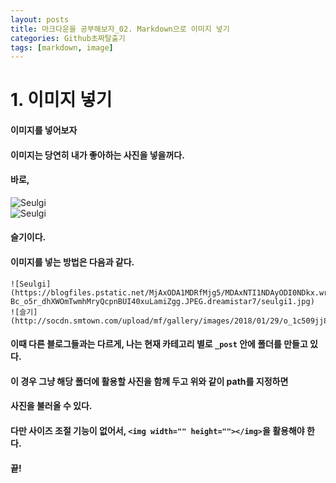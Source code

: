 ```yaml
---
layout: posts
title: 마크다운을 공부해보자_02. Markdown으로 이미지 넣기 
categories: Github초짜탈출기
tags: [markdown, image]
---
```


# 1. 이미지 넣기 
#### 이미지를 넣어보자
#### 이미지는 당연히 내가 좋아하는 사진을 넣을꺼다. 
#### 바로, 
![Seulgi]()  
![Seulgi](http://socdn.smtown.com/upload/mf/gallery/images/2018/01/29/o_1c509jj82opd1qg31bla1fr1jjl1v.jpg)
#### 슬기이다. 
#### 이미지를 넣는 방법은 다음과 같다. 
```
![Seulgi](https://blogfiles.pstatic.net/MjAxODA1MDRfMjg5/MDAxNTI1NDAyODI0NDkx.wrdk3hpCAjHC_UUvRJH9RSMtqCDgx_GPWSUzNzvnbvog.p6dEr-Bc_o5r_dhXWOmTwmhMryQcpnBUI40xuLamiZgg.JPEG.dreamistar7/seulgi1.jpg)  
![슬기](http://socdn.smtown.com/upload/mf/gallery/images/2018/01/29/o_1c509jj82opd1qg31bla1fr1jjl1v.jpg)
```
#### 이때 다른 블로그들과는 다르게, 나는 현재 카테고리 별로 `_post` 안에 폴더를 만들고 있다. 
#### 이 경우 그냥 해당 폴더에 활용할 사진을 함께 두고 위와 같이 path를 지정하면
#### 사진을 불러올 수 있다. 



#### 다만 사이즈 조절 기능이 없어서, `<img width="" height=""></img>`을 활용해야 한다. 

#### 끝!



